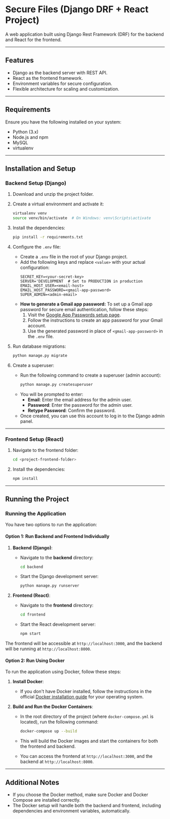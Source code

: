 # Secure Files (Django DRF + React Project)

A web application built using Django Rest Framework (DRF) for the backend and React for the frontend.

---

## **Features**
- Django as the backend server with REST API.
- React as the frontend framework.
- Environment variables for secure configuration.
- Flexible architecture for scaling and customization.

---

## **Requirements**

Ensure you have the following installed on your system:
- Python (3.x)
- Node.js and npm
- MySQL
- virtualenv

---

## **Installation and Setup**

### **Backend Setup (Django)**

1. Download and unzip the project folder.

2. Create a virtual environment and activate it:
    ```bash
    virtualenv venv
    source venv/bin/activate  # On Windows: venv\Scripts\activate
    ```

3. Install the dependencies:
    ```bash
    pip install -r requirements.txt
    ```

4. Configure the `.env` file:
    - Create a `.env` file in the root of your Django project.
    - Add the following keys and replace `<value>` with your actual configuration:
        ```dotenv
        SECRET_KEY=<your-secret-key>
        SERVER='DEVELOPMENT  # Set to PRODUCTION in production
        EMAIL_HOST_USER=<email-host>
        EMAIL_HOST_PASSWORD=<gmail-app-password>
        SUPER_ADMIN=<admin-email>
        ```
    - **How to generate a Gmail app password:**
        To set up a Gmail app password for secure email authentication, follow these steps:
        1. Visit the [Google App Passwords setup page]([https://support.google.com/accounts/answer/185833?hl=en](https://www.youtube.com/watch?v=lSURGX0JHbA)).
        2. Follow the instructions to create an app password for your Gmail account.
        3. Use the generated password in place of `<gmail-app-password>` in the `.env` file.

5. Run database migrations:
    ```bash
    python manage.py migrate
    ```

6. Create a superuser:
    - Run the following command to create a superuser (admin account):
      ```bash
      python manage.py createsuperuser
      ```
    - You will be prompted to enter:
      - **Email**: Enter the email address for the admin user.
      - **Password**: Enter the password for the admin user.
      - **Retype Password**: Confirm the password.
    - Once created, you can use this account to log in to the Django admin panel.


---

### **Frontend Setup (React)**

1. Navigate to the frontend folder:
    ```bash
    cd <project-frontend-folder>
    ```

2. Install the dependencies:
    ```bash
    npm install
    ```
---

## **Running the Project**

### **Running the Application**

You have two options to run the application:

#### **Option 1: Run Backend and Frontend Individually**

1. **Backend (Django)**:
    - Navigate to the **backend** directory:
      ```bash
      cd backend
      ```
    - Start the Django development server:
      ```bash
      python manage.py runserver
      ```

2. **Frontend (React)**:
    - Navigate to the **frontend** directory:
      ```bash
      cd frontend
      ```
    - Start the React development server:
      ```bash
      npm start
      ```

The frontend will be accessible at `http://localhost:3000`, and the backend will be running at `http://localhost:8000`.


#### **Option 2: Run Using Docker**

To run the application using Docker, follow these steps:

1. **Install Docker**:
    - If you don't have Docker installed, follow the instructions in the official [Docker installation guide](https://docs.docker.com/get-docker/) for your operating system.

2. **Build and Run the Docker Containers**:
    - In the root directory of the project (where `docker-compose.yml` is located), run the following command:
      ```bash
      docker-compose up --build
      ```

    - This will build the Docker images and start the containers for both the frontend and backend.

    - You can access the frontend at `http://localhost:3000`, and the backend at `http://localhost:8000`.

---

## **Additional Notes**

- If you choose the Docker method, make sure Docker and Docker Compose are installed correctly.
- The Docker setup will handle both the backend and frontend, including dependencies and environment variables, automatically.
